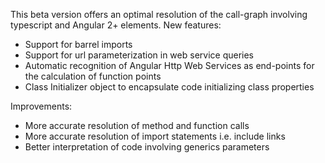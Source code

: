 This beta version offers an optimal resolution of the call-graph involving typescript and Angular 2+ elements.
New features:
- Support for barrel imports
- Support for url parameterization in web service queries
- Automatic recognition of Angular Http Web Services as end-points for the calculation of function points
- Class Initializer object to encapsulate code initializing class properties

Improvements:
- More accurate resolution of method and function calls
- More accurate resolution of import statements i.e. include links
- Better interpretation of code involving generics parameters